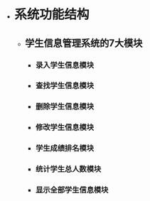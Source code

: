 * # 系统功能结构
    * ## 学生信息管理系统的7大模块
        * ### 录入学生信息模块
        * ### 查找学生信息模块
        * ### 删除学生信息模块
        * ### 修改学生信息模块
        * ### 学生成绩排名模块
        * ### 统计学生总人数模块
        * ### 显示全部学生信息模块